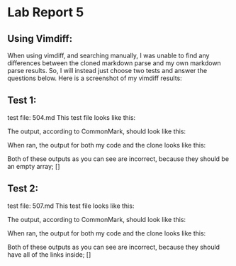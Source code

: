 # Lab Report 5

## Using Vimdiff:

When using vimdiff, and searching manually, I was unable to find any differences between the cloned markdown parse and my own markdown parse results. So, I will instead just choose two tests and answer the questions below. Here is a screenshot of my vimdiff results:


## Test 1:

test file: 504.md
This test file looks like this:



The output, according to CommonMark, should look like this:



When ran, the output for both my code and the clone looks like this:



Both of these outputs as you can see are incorrect, because they should be an empty array; []














## Test 2:

test file: 507.md
This test file looks like this:



The output, according to CommonMark, should look like this:



When ran, the output for both my code and the clone looks like this:



Both of these outputs as you can see are incorrect, because they should have all of the links inside; []